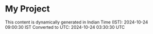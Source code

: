 # My Project

This content is dynamically generated in Indian Time (IST): 2024-10-24 09:00:30 IST
Converted to UTC: 2024-10-24 03:30:30 UTC
